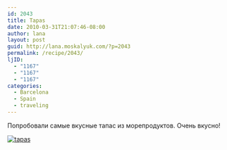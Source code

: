 ```yaml
---
id: 2043
title: Tapas
date: 2010-03-31T21:07:46-08:00
author: lana
layout: post
guid: http://lana.moskalyuk.com/?p=2043
permalink: /recipe/2043/
ljID:
  - "1167"
  - "1167"
  - "1167"
categories:
  - Barcelona
  - Spain
  - traveling
---
```

Попробовали самые вкусные тапас из морепродуктов. Очень вкусно!

<a class="flickr-image alignnone" title="tapas" href="http://www.flickr.com/photos/67405678@N00/4480291175/" target="_blank"><img src="http://farm5.static.flickr.com/4018/4480291175_78d5b40c4c.jpg" alt="tapas" /></a>